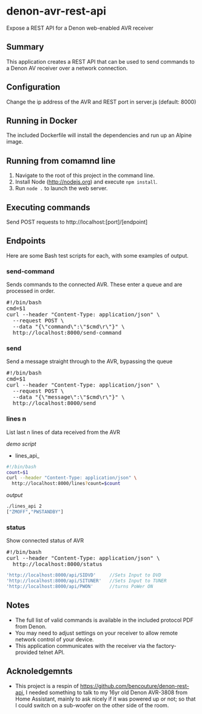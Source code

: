 # denon-avr-rest-api

Expose a REST API for a Denon web-enabled AVR receiver

## Summary
This application creates a REST API that can be used to send commands to a Denon AV receiver over
a network connection.

## Configuration

Change the ip address of the AVR and REST port in server.js (default: 8000) 

## Running in Docker
The included Dockerfile will install the dependencies and run up an Alpine image.

## Running from comamnd line
1) Navigate to the root of this project in the command line.
1) Install Node (http://nodejs.org) and execute `npm install`. 
2) Run `node .` to launch the web server.

## Executing commands
Send POST requests to http://localhost:[port]/[endpoint]

## Endpoints

Here are some Bash test scripts for each, with some examples of output.

### send-command

Sends commands to the connected AVR. These enter a queue and are processed in order.

<pre>
#!/bin/bash
cmd=$1
curl --header "Content-Type: application/json" \
  --request POST \
  --data "{\"command\":\"$cmd\r\"}" \
  http://localhost:8000/send-command
</pre>

### send

Send a message straight through to the AVR, bypassing the queue

<pre>
#!/bin/bash
cmd=$1
curl --header "Content-Type: application/json" \
  --request POST \
  --data "{\"message\":\"$cmd\r\"}" \
  http://localhost:8000/send
</pre>

### lines n

List last n lines of data received from the AVR

_demo script_

- lines_api_
``` bash
#!/bin/bash
count=$1
curl --header "Content-Type: application/json" \
  http://localhost:8000/lines?count=$count
```
_output_
``` bash
./lines_api 2
["ZMOFF","PWSTANDBY"]
```

### status

Show connected status of AVR

<pre>
#!/bin/bash
curl --header "Content-Type: application/json" \
  http://localhost:8000/status
</pre>





``` Javascript
'http://localhost:8000/api/SIDVD'     //Sets Input to DVD   
'http://localhost:8000/api/SITUNER'   //Sets Input to TUNER   
'http://localhost:8000/api/PWON'      //turns PoWer ON   
```

## Notes
- The full list of valid commands is available in the included protocol PDF from Denon.
- You may need to adjust settings on your receiver to allow remote network control of your device.
- This application communicates with the receiver via the factory-provided telnet API.

## Acknoledgemnts

- This project is a respin of https://github.com/bencouture/denon-rest-api, I needed something
  to talk to my 16yr old Denon AVR-3808 from Home Assistant, mainly to ask nicely if it was
  powered up or not; so that I could switch on a sub-woofer on the other side of the room.

